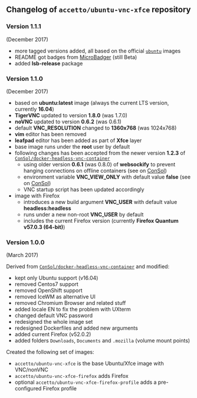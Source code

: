 ## Changelog of `accetto/ubuntu-vnc-xfce` repository

### Version 1.1.1

(December 2017)

* more tagged versions added, all based on the official [`ubuntu`](https://hub.docker.com/_/ubuntu/) images
* README got badges from [MicroBadger](https://microbadger.com/) (still Beta)
* added **lsb-release** package

### Version 1.1.0

(December 2017)

* based on **ubuntu:latest** image (always the current LTS version, currently **16.04**)
* **TigerVNC** updated to version **1.8.0** (was 1.7.0)
* **noVNC** updated to version **0.6.2** (was 0.6.1)
* default **VNC\_RESOLUTION** changed to **1360x768** (was 1024x768)
* **vim** editor has been removed
* **leafpad** editor has been added as part of **Xfce** layer
* base image runs under the **root** user by default
* following changes has been accepted from the newer version **1.2.3** of [`ConSol/docker-headless-vnc-container`](https://github.com/ConSol/docker-headless-vnc-container)
	* using older version **0.6.1** (was 0.8.0) of **websockify** to prevent hanging connections on offline containers (see on [ConSol](https://github.com/ConSol/docker-headless-vnc-container/issues/50))
	* environment variable **VNC\_VIEW\_ONLY** with default value **false** (see on [ConSol](https://github.com/ConSol/docker-headless-vnc-container))
	* VNC startup script has been updated accordingly
* image with Firefox
	* introduces a new build argument **VNC\_USER** with default value **headless:headless**
	* runs under a new non-root **VNC\_USER** by default
	* includes the current Firefox version (currently **Firefox Quantum v57.0.3 (64-bit)**)

### Version 1.0.0

(March 2017)

Derived from [`ConSol/docker-headless-vnc-container`](https://github.com/ConSol/docker-headless-vnc-container) and modified:

* kept only Ubuntu support (v16.04)
* removed Centos7 support
* removed OpenShift support
* removed IceWM as alternative UI
* removed Chromium Browser and related stuff
* added locale EN to fix the problem with UXterm
* changed default VNC password
* redesigned the whole image set
* redesigned Dockerfiles and added new arguments
* added current Firefox (v52.0.2)
* added folders `Downloads`, `Documents` and `.mozilla` (volume mount points)

Created the following set of images:

* `accetto/ubuntu-vnc-xfce` is the base Ubuntu/Xfce image with VNC/nonVNC
* `accetto/ubuntu-vnc-xfce-firefox` adds Firefox
* optional `accetto/ubuntu-vnc-xfce-firefox-profile` adds a pre-configured Firefox profile

